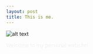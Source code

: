 ```yaml
---
layout: post
title: This is me.
---
```


![alt text](https://raw.githubusercontent.com/cakoch10/cakoch10.github.io/master/public/me.jpeg "Logo Title Text 1")

<span style="color:#f2f2f0">Welcome to my personal website!</span>

<!--
[Jekyll](http://jekyllrb.com) <span style="color:#f2f2f0"> is a static site generator, an open-source tool for creating simple yet powerful websites of all shapes and sizes. From </span> [the project's readme](https://github.com/mojombo/jekyll/blob/master/README.markdown):

  > Jekyll is a simple static site generator. It takes a template directory [...] and spits out a complete, static website suitable for serving with Apache or your favorite web server. This is also the engine behind GitHub Pages, which you can use to host your project’s page or blog right here from Github.
-->

